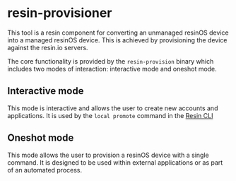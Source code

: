 # resin-provisioner

This tool is a resin component for converting an unmanaged resinOS device into a
managed resinOS device. This is achieved by provisioning the device against the
resin.io servers.

The core functionality is provided by the `resin-provision` binary which
includes two modes of interaction: interactive mode and oneshot mode.

## Interactive mode
This mode is interactive and allows the user to create new accounts and
applications. It is used by the `local promote` command in the [Resin
CLI](https://github.com/resin-io/resin-cli)

## Oneshot mode
This mode allows the user to provision a resinOS device with a single command.
It is designed to be used within external applications or as part of an
automated process.
